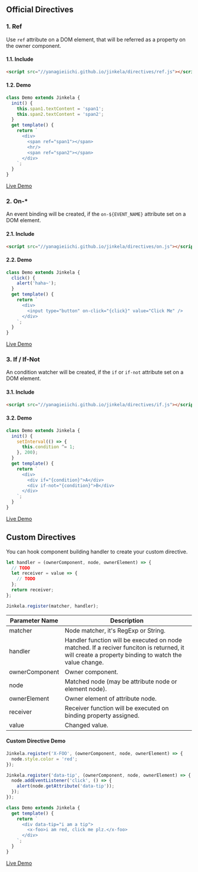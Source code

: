 ## Official Directives

### 1. Ref

Use `ref` attribute on a DOM element, that will be referred as a property on the owner component.

#### 1.1. Include

```html
<script src="//yanagieiichi.github.io/jinkela/directives/ref.js"></script>
```

#### 1.2. Demo

```js
class Demo extends Jinkela {
  init() {
    this.span1.textContent = 'span1';
    this.span2.textContent = 'span2';
  }
  get template() {
    return `
      <div>
        <span ref="span1"></span>
        <hr/>
        <span ref="span2"></span>
      </div>
    `;
  }
}
```

[Live Demo](ref-demo.html)

### 2. On-*

An event binding will be created, if the `on-${EVENT_NAME}` attribute set on a DOM element.

#### 2.1. Include

```html
<script src="//yanagieiichi.github.io/jinkela/directives/on.js"></script>
```

#### 2.2. Demo

```js
class Demo extends Jinkela {
  click() {
    alert('haha~');
  }
  get template() {
    return `
      <div>
        <input type="button" on-click="{click}" value="Click Me" />
      </div>
    `;
  }
}
```

[Live Demo](on-demo.html)

### 3. If / If-Not

An condition watcher will be created, if the `if` or `if-not` attribute set on a DOM element.

#### 3.1. Include

```html
<script src="//yanagieiichi.github.io/jinkela/directives/if.js"></script>
```

#### 3.2. Demo

```js
class Demo extends Jinkela {
  init() {
    setInterval(() => {
      this.condition ^= 1;
    }, 200);
  }
  get template() {
    return `
      <div>
        <div if="{condition}">A</div>
        <div if-not="{condition}">B</div>
      </div>
    `;
  }
}
```

[Live Demo](if-demo.html)

## Custom Directives

You can hook component building handler to create your custom directive.

```js
let handler = (ownerComponent, node, ownerElement) => {
  // TODO
  let receiver = value => {
    // TODO
  };
  return receiver;
};

Jinkela.register(matcher, handler);
```

| Parameter Name | Description                                                          |
| -------------  | -------------------------------------------------------------------- |
| matcher        | Node matcher, it's RegExp or String.                                 |
| handler        | Handler function will be executed on node matched. If a reciver funciton is returned, it will create a property binding to watch the value change. |
| ownerComponent | Owner component.                                                     |
| node           | Matched node (may be attribute node or element node).                |
| ownerElement   | Owner element of attribute node.                                     |
| receiver       | Receiver function will be executed on binding property assigned.     |
| value          | Changed value.                                                       |

#### Custom Directive Demo

```js
Jinkela.register('X-FOO', (ownerComponent, node, ownerElement) => {
  node.style.color = 'red';
});

Jinkela.register('data-tip', (ownerComponent, node, ownerElement) => {
  node.addEventListener('click', () => {
    alert(node.getAttribute('data-tip'));
  });
});

class Demo extends Jinkela {
  get template() {
    return `
      <div data-tip="i am a tip">
        <x-foo>i am red, click me plz.</x-foo>
      </div>
    `;
  }
}
```

[Live Demo](custom-directive-demo.html)
